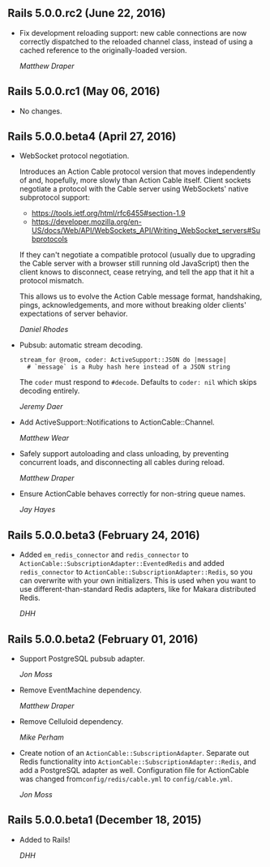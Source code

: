 ## Rails 5.0.0.rc2 (June 22, 2016) ##


*  Fix development reloading support: new cable connections are now correctly
   dispatched to the reloaded channel class, instead of using a cached reference
   to the originally-loaded version.

   *Matthew Draper*


## Rails 5.0.0.rc1 (May 06, 2016) ##

*   No changes.


## Rails 5.0.0.beta4 (April 27, 2016) ##

*   WebSocket protocol negotiation.

    Introduces an Action Cable protocol version that moves independently
    of and, hopefully, more slowly than Action Cable itself. Client sockets
    negotiate a protocol with the Cable server using WebSockets' native
    subprotocol support:
      * https://tools.ietf.org/html/rfc6455#section-1.9
      * https://developer.mozilla.org/en-US/docs/Web/API/WebSockets_API/Writing_WebSocket_servers#Subprotocols

    If they can't negotiate a compatible protocol (usually due to upgrading
    the Cable server with a browser still running old JavaScript) then the
    client knows to disconnect, cease retrying, and tell the app that it hit
    a protocol mismatch.

    This allows us to evolve the Action Cable message format, handshaking,
    pings, acknowledgements, and more without breaking older clients'
    expectations of server behavior.

    *Daniel Rhodes*

*   Pubsub: automatic stream decoding.

        stream_for @room, coder: ActiveSupport::JSON do |message|
          # `message` is a Ruby hash here instead of a JSON string

    The `coder` must respond to `#decode`. Defaults to `coder: nil`
    which skips decoding entirely.

    *Jeremy Daer*

*   Add ActiveSupport::Notifications to ActionCable::Channel.

    *Matthew Wear*

*   Safely support autoloading and class unloading, by preventing concurrent
    loads, and disconnecting all cables during reload.

    *Matthew Draper*

*   Ensure ActionCable behaves correctly for non-string queue names.

    *Jay Hayes*

## Rails 5.0.0.beta3 (February 24, 2016) ##

*   Added `em_redis_connector` and `redis_connector` to
   `ActionCable::SubscriptionAdapter::EventedRedis` and added `redis_connector`
    to `ActionCable::SubscriptionAdapter::Redis`, so you can overwrite with your
    own initializers. This is used when you want to use different-than-standard
    Redis adapters, like for Makara distributed Redis.

    *DHH*

## Rails 5.0.0.beta2 (February 01, 2016) ##

*   Support PostgreSQL pubsub adapter.

    *Jon Moss*

*   Remove EventMachine dependency.

    *Matthew Draper*

*   Remove Celluloid dependency.

    *Mike Perham*

*   Create notion of an `ActionCable::SubscriptionAdapter`.
    Separate out Redis functionality into
    `ActionCable::SubscriptionAdapter::Redis`, and add a
    PostgreSQL adapter as well. Configuration file for
    ActionCable was changed from`config/redis/cable.yml` to
    `config/cable.yml`.

    *Jon Moss*

## Rails 5.0.0.beta1 (December 18, 2015) ##

*   Added to Rails!

    *DHH*

